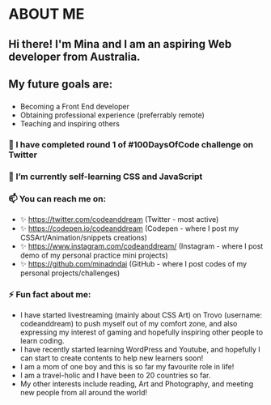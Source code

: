 # ABOUT ME

## Hi there! I'm Mina and I am an aspiring Web developer from Australia.
## My future goals are:
### 
- Becoming a Front End developer
- Obtaining professional experience (preferrably remote)
- Teaching and inspiring others


### 🔭 I have completed round 1 of #100DaysOfCode challenge on Twitter

### 🌱 I’m currently self-learning CSS and JavaScript

### 📫 You can reach me on:
- ✨ https://twitter.com/codeanddream (Twitter - most active)
- ✨ https://codepen.io/codeanddream (Codepen - where I post my CSSArt/Animation/snippets creations)
- ✨ https://www.instagram.com/codeanddream/ (Instagram - where I post demo of my personal practice mini projects)
- ✨ https://github.com/minadndai (GitHub - where I post codes of my personal projects/challenges)

### ⚡ Fun fact about me: 
- I have started livestreaming (mainly about CSS Art) on Trovo (username: codeanddream) to push myself out of my comfort zone, and also expressing my interest of gaming and hopefully inspiring other people to learn coding. 
- I have recently started learning WordPress and Youtube, and hopefully I can start to create contents to help new learners soon!
- I am a mom of one boy and this is so far my favourite role in life!
- I am a travel-holic and I have been to 20 countries so far. 
- My other interests include reading, Art and Photography, and meeting new people from all around the world!

